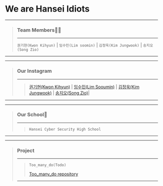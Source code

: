 # We are Hansei Idiots
---
> ### Team Members🧑‍💻
> ---
> `권기현(Kwon Kihyun)` |
> `임수민(Lim soomin)` |
> `김정욱(Kim Jungwook)` |
> `송지오(Song Zio)`
---
---
> ### Our Instagram
> ---
> >[권기현(Kwon Kihyun)](https://www.instagram.com/kl.hyun_/) |
> >[임수민(Lim Sooumin)](https://www.instagram.com/1m_daun/) |
> >[김정욱(Kim Jungwook)](https://www.instagram.com/co.ivex/) |
> >[송지오(Song Zio)](https://www.instagram.com/s0ngz10/)|
---
---
> ### Our School🏫
> ---
> >`Hansei Cyber Security High School`
---
---
> ### Project
> ---
> > `Too_many_do(Todo)`
> > 
> >[Too_many_do repository](https://github.com/Hansei-Idiots/Too_many_Do_Frontend)
> ---
